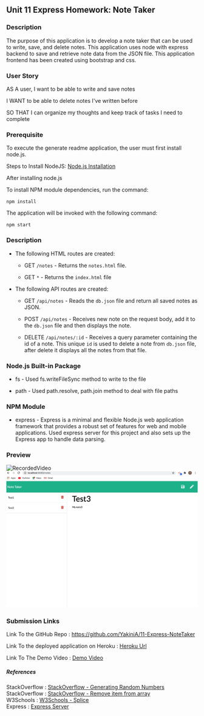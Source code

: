## Unit 11 Express Homework: Note Taker

### Description

The purpose of this application is to develop a note taker that can be used to write, save, and delete notes. This application uses node with express backend to save and retrieve note data from the JSON file. This application frontend has been created using bootstrap and css. 

### User Story

AS A user, I want to be able to write and save notes

I WANT to be able to delete notes I've written before

SO THAT I can organize my thoughts and keep track of tasks I need to complete

### Prerequisite

To execute the generate readme application, the user must first install node.js.

Steps to Install NodeJS: [Node.js Installation](https://docs.npmjs.com/downloading-and-installing-node-js-and-npm#windows-node-version-managers)

After installing node.js

To install NPM module dependencies, run the command:

```
npm install
```

The application will be invoked with the following command:

```
npm start
```

### Description

* The following HTML routes are created:

  * GET `/notes` - Returns the `notes.html` file.

  * GET `*`      - Returns the `index.html` file

* The following API routes are created:

  * GET `/api/notes`  - Reads the `db.json` file and return all saved notes as JSON.

  * POST `/api/notes` - Receives new note on the request body, add it to the `db.json` file and then displays the note.

  * DELETE `/api/notes/:id` - Receives a query parameter containing the id of a note. This unique `id` is used to delete a note from `db.json` file, after delete it displays all the notes from that file.


### Node.js Built-in Package

* fs -  Used fs.writeFileSync method to write to the file

* path - Used path.resolve, path.join method to deal with file paths


### NPM Module

* express - Express is a minimal and flexible Node.js web application framework that provides a robust set of features for web and mobile applications. Used express server for this project and also sets up the Express app to handle data parsing.

### Preview

![RecordedVideo](public/assets/Video.gif)
![Screenshot](public/assets/Screenshot.jpg)

### Submission Links

Link To the GitHub Repo : https://github.com/YakiniA/11-Express-NoteTaker

Link To the deployed application on Heroku : [Heroku Url](output/team.html)

Link To The Demo Video : [Demo Video](public/assets/Video.gif)

##### References

StackOverflow : [StackOverflow - Generating Random Numbers](https://stackoverflow.com/questions/18806210/generating-non-repeating-random-numbers-in-js)<br/>
StackOverflow : [StackOverflow - Remove item from array](https://stackoverflow.com/questions/5767325/how-can-i-remove-a-specific-item-from-an-array)<br/>
W3Schools : [W3Schools - Splice](https://www.w3schools.com/jsref/jsref_splice.asp)<br/>
Express : [Express Server](https://expressjs.com/)